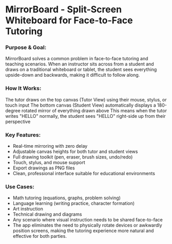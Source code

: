 # MirrorBoard - Split-Screen Whiteboard for Face-to-Face Tutoring

### Purpose & Goal:
MirrorBoard solves a common problem in face-to-face tutoring and teaching scenarios. When an instructor sits across from a student and draws on a traditional whiteboard or tablet, the student sees everything upside-down and backwards, making it difficult to follow along.

### How It Works:

The tutor draws on the top canvas (Tutor View) using their mouse, stylus, or touch input
The bottom canvas (Student View) automatically displays a 180-degree rotated mirror of everything drawn above
This means when the tutor writes "HELLO" normally, the student sees "HELLO" right-side up from their perspective
### Key Features:

- Real-time mirroring with zero delay
- Adjustable canvas heights for both tutor and student views
- Full drawing toolkit (pen, eraser, brush sizes, undo/redo)
- Touch, stylus, and mouse support
- Export drawings as PNG files
- Clean, professional interface suitable for educational environments
### Use Cases:

- Math tutoring (equations, graphs, problem solving)
- Language learning (writing practice, character formation)
- Art instruction
- Technical drawing and diagrams
- Any scenario where visual instruction needs to be shared face-to-face
- The app eliminates the need to physically rotate devices or awkwardly position screens, making the tutoring experience more natural and effective for both parties.
